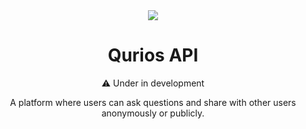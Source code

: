 <div align="center">
  <img src="https://i.imgur.com/VgiNQqq.png" />
</div>

<h1 align="center">Qurios API</h1>

<p align="center">⚠️ Under in development</p>

<div align="center">
A platform where users can ask questions and share with other users anonymously or publicly.
</div>